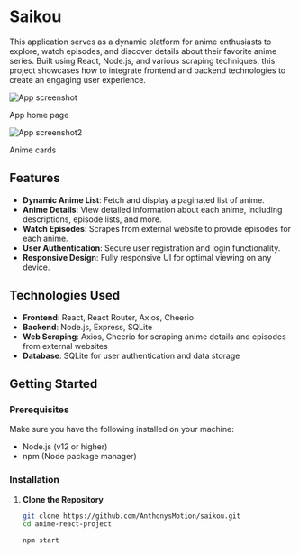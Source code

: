 # Saikou

This application serves as a dynamic platform for anime enthusiasts to explore, watch episodes, and discover details about their favorite anime series. Built using React, Node.js, and various scraping techniques, this project showcases how to integrate frontend and backend technologies to create an engaging user experience.

![App screenshot](https://i.imgur.com/cDDTxPQ.png)

App home page

![App screenshot2](https://i.imgur.com/HSM99u7.png)

Anime cards

## Features

- **Dynamic Anime List**: Fetch and display a paginated list of anime.
- **Anime Details**: View detailed information about each anime, including descriptions, episode lists, and more.
- **Watch Episodes**: Scrapes from external website to provide episodes for each anime.
- **User Authentication**: Secure user registration and login functionality.
- **Responsive Design**: Fully responsive UI for optimal viewing on any device.

## Technologies Used

- **Frontend**: React, React Router, Axios, Cheerio
- **Backend**: Node.js, Express, SQLite
- **Web Scraping**: Axios, Cheerio for scraping anime details and episodes from external websites
- **Database**: SQLite for user authentication and data storage

## Getting Started

### Prerequisites

Make sure you have the following installed on your machine:

- Node.js (v12 or higher)
- npm (Node package manager)

### Installation

1. **Clone the Repository**

   ```bash
   git clone https://github.com/AnthonysMotion/saikou.git
   cd anime-react-project

   npm start
